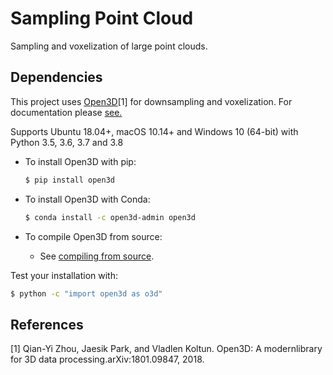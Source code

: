 # Sampling Point Cloud
Sampling and voxelization of large point clouds.

## Dependencies
This project uses [Open3D](https://github.com/intel-isl/Open3D/)[1] for downsampling and voxelization.
For documentation please [see.](http://www.open3d.org/docs/release/)

Supports Ubuntu 18.04+, macOS 10.14+ and
Windows 10 (64-bit) with Python 3.5, 3.6, 3.7 and 3.8

* To install Open3D with pip:

    ```bash
    $ pip install open3d
    ```

* To install Open3D with Conda:

    ```bash
    $ conda install -c open3d-admin open3d
    ```
    
* To compile Open3D from source:
    * See [compiling from source](http://www.open3d.org/docs/release/compilation.html).

Test your installation with:

```bash
$ python -c "import open3d as o3d"
```

## References
[1] Qian-Yi Zhou, Jaesik Park, and Vladlen Koltun. Open3D: A modernlibrary for 3D data processing.arXiv:1801.09847, 2018.
